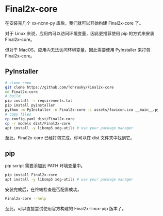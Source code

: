 # Final2x-core
在安装完几个 xx-ncnn-py 库后，我们就可以开始构建 Final2x-core 了。

对于 Linux 来说，应用内可以访问环境变量，因此更推荐使用 pip 的方式来安装 Final2x-core。

但对于 MacOS，应用内无法访问环境变量，因此需要使用 PyInstaller 来打包 Final2x-core。

## PyInstaller 
```bash
# clone repo
git clone https://github.com/Tohrusky/Final2x-core
cd Final2x-core
# build
pip install -r requirements.txt
pip install pyinstaller
python -m PyInstaller -n Final2x-core -i assets/favicon.ico __main__.py
# copy files
cp config.yaml dist/Final2x-core
cp -r models dist/Final2x-core
apt install -y libomp5 xdg-utils # use your package manager
```
至此，Final2x-core 已经打包完成，你可以在 dist 文件夹中找到它。

## pip
pip script 需要添加到 PATH 环境变量中。
```bash
pip install Final2x-core
apt install -y libomp5 xdg-utils # use your package manager
```
安装完成后，在终端检查是否配置成功。
```bash
Final2x-core --help
```
至此，可以直接尝试使用官方构建的 Final2x-linux-pip 版本了。